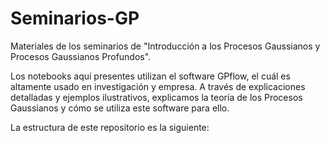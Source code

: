 # Seminarios-GP

Materiales de los seminarios de "Introducción a los Procesos Gaussianos y Procesos Gaussianos Profundos".

Los notebooks aquí presentes utilizan el software GPflow, el cuál es altamente usado en investigación y empresa. A través de explicaciones detalladas y ejemplos ilustrativos, explicamos la teoría de los Procesos Gaussianos y cómo se utiliza este software para ello.

La estructura de este repositorio es la siguiente:
